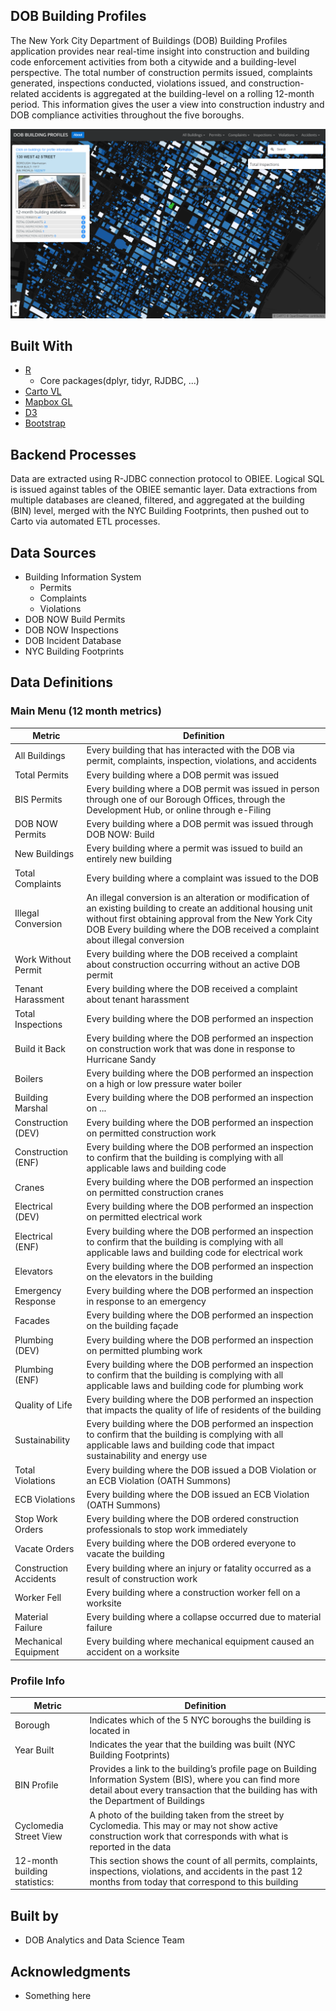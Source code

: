 ## DOB Building Profiles

The New York City Department of Buildings (DOB) Building Profiles application provides near real-time insight into construction and building code enforcement activities from both a citywide and a building-level perspective. The total number of construction permits issued, complaints generated, inspections conducted, violations issued, and construction-related accidents is aggregated at the building-level on a rolling 12-month period. This information gives the user a view into construction industry and DOB compliance activities throughout the five boroughs. 

![Alt Text](https://github.com/NYCDOB/DOB_Dashboards/blob/Dev_2016/profiles_screen.PNG)

## Built With

* [R](https://www.r-project.org/)
    + Core packages(dplyr, tidyr, RJDBC, ...)
* [Carto VL](https://carto.com/developers/carto-vl/)
* [Mapbox GL](https://www.mapbox.com/mapbox-gl-js/api/)
* [D3](https://d3js.org/)
* [Bootstrap](https://getbootstrap.com/)

## Backend Processes  

Data are extracted using R-JDBC connection protocol to OBIEE. Logical SQL is issued against tables of the OBIEE semantic layer.  Data extractions from multiple databases are cleaned, filtered, and aggregated at the building (BIN) level, merged with the NYC Building Footprints, then pushed out to Carto via automated ETL processes. 

## Data Sources

*	Building Information System
    + Permits
    + Complaints
    + Violations
*	DOB NOW Build Permits
*	DOB NOW Inspections
*	DOB Incident Database
*	NYC Building Footprints

## Data Definitions
### Main Menu (12 month metrics)
| Metric | Definition |
|------------------------|------------------------------------------------------------------------------------------------------------------------------------------------------------------------------------------------------------------------------------------------------------|
| All Buildings | Every building that has interacted with the DOB  via permit, complaints, inspection, violations, and accidents |
| Total Permits | Every building where a DOB permit was issued |
| BIS Permits | Every building where a DOB permit was issued in person through one of our Borough Offices, through the Development Hub, or online through e-Filing |
| DOB NOW Permits | Every building where a DOB permit was issued through DOB NOW: Build |
| New Buildings | Every building where a permit was issued to build an entirely new building |
| Total Complaints | Every building where a complaint was issued to the DOB |
| Illegal Conversion | An illegal conversion is an alteration or modification of an existing building to create an additional housing unit without first obtaining approval from the New York City DOB Every building where the DOB received a complaint about illegal conversion |
| Work Without Permit | Every building where the DOB received a complaint about construction occurring without an active DOB permit |
| Tenant Harassment | Every building where the DOB received a complaint about tenant harassment |
| Total Inspections | Every building where the DOB performed  an inspection |
| Build it Back | Every building where the DOB performed an inspection  on construction work that was done in response to Hurricane Sandy |
| Boilers | Every building where the DOB performed an inspection  on a high or low pressure water boiler |
| Building Marshal | Every building where the DOB performed an inspection  on ... |
| Construction (DEV) | Every building where the DOB performed an inspection  on permitted construction work |
| Construction (ENF) | Every building where the DOB performed an inspection  to confirm that the building is complying with all applicable laws and building code |
| Cranes | Every building where the DOB performed an inspection  on permitted construction cranes |
| Electrical (DEV) | Every building where the DOB performed an inspection  on permitted electrical work |
| Electrical (ENF) | Every building where the DOB performed an inspection  to confirm that the building is complying with all applicable laws and building code for electrical work |
| Elevators | Every building where the DOB  performed an inspection  on the elevators in the building |
| Emergency Response | Every building where the DOB performed an inspection  in response to an emergency |
| Facades | Every building where the DOB  performed an inspection  on the building façade |
| Plumbing (DEV) | Every building where the DOB performed an inspection  on permitted plumbing work |
| Plumbing (ENF) | Every building where the DOB performed an inspection  to confirm that the building is complying with all applicable laws and building code for plumbing work |
| Quality of Life | Every building where the DOB performed an inspection  that impacts the quality of life of residents of the building |
| Sustainability | Every building where the DOB performed an inspection  to confirm that the building is complying with all applicable laws and building code that impact sustainability and energy use |
| Total Violations | Every building where the DOB issued a DOB Violation or an ECB Violation (OATH Summons) |
| ECB Violations | Every building where the DOB issued an ECB Violation (OATH Summons) |
| Stop Work Orders | Every building where the DOB ordered construction professionals to stop work immediately |
| Vacate Orders | Every building where the DOB ordered everyone to vacate the building |
| Construction Accidents | Every building where an injury or fatality occurred as a result of construction work |
| Worker Fell | Every building where a construction worker fell on a worksite |
| Material Failure | Every building where a collapse occurred due to material failure |
| Mechanical Equipment | Every building where mechanical equipment caused an accident on a worksite |

### Profile Info

| Metric | Definition |
|-------------------------------|----------------------------------------------------------------------------------------------------------------------------------------------------------------------------------------------------|
| Borough | Indicates which of the 5 NYC boroughs the building is located in |
| Year Built | Indicates the year that the building was built (NYC Building Footprints) |
| BIN Profile | Provides a link to the building’s profile page on Building Information System (BIS), where you can find more detail about every transaction that the building has with the Department of Buildings |
| Cyclomedia Street View | A photo of the building taken from the street by Cyclomedia. This may or may not show active construction work that corresponds with what is reported in the data |
| 12-month building statistics: | This section shows the count of all permits, complaints, inspections, violations, and accidents in the past 12 months from today that correspond to this building |


## Built by

* DOB Analytics and Data Science Team

## Acknowledgments

* Something here


